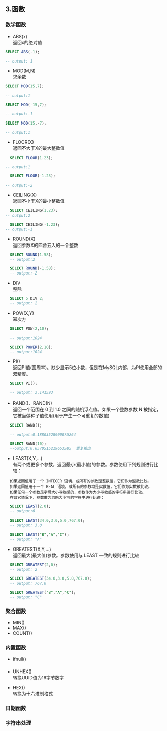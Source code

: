 ## 3.函数

### 数学函数
- ABS(x)  
  返回x的绝对值
```sql
SELECT ABS(-1);

-- outout: 1
```

- MOD(M,N)  
  求余数
  
```sql
SELECT MOD(15,7);

-- output:1
```

```sql
SELECT MOD(-15,7);

-- output:-1
```

```sql
SELECT MOD(15,-7);

-- output:1
```

- FLOOR(X)  
  返回不大于X的最大整数值
  
```sql
  SELECT FLOOR(1.23);

-- output:1
```

```sql
  SELECT FLOOR(-1.23);

-- output:-2
```

- CEILING(X)  
  返回不小于X的最小整数值 
  
```sql
  SELECT CEILING(1.23); 
-- output:2

  SELECT CEILING(-1.23); 
-- output:-1
```

- ROUND(X)  
  返回参数X的四舍五入的一个整数
```sql
  SELECT ROUND(1.58); 
  -- output:2

  SELECT ROUND(-1.58); 
  -- output:-2
```

- DIV  
  整除
```sql
  SELECT 5 DIV 2;
  -- output: 2
```

- POW(X,Y)  
  幂次方
```sql
  SELECT POW(2,10);

  -- output:1024

  SELECT POWER(2,10);
  -- output:1024
```

- PI()  
  返回PI值(圆周率)。缺少显示5位小数，但是在MySQL内部，为PI使用全部的双精度。
```sql
  SELECT PI();

  -- output: 3.141593
```

- RAND()、RAND(N)  
  返回一个范围在 0 到 1.0 之间的随机浮点值。如果一个整数参数 N 被指定，它被当做种子值使用(用于产生一个可重复的数值)
```sql
  SELECT RAND();

  -- output:0.18803528900075264

  SELECT RAND(10);
  --output:0.6570515219653505  重复输出
```

- LEAST(X,Y,...)  
  有两个或更多个参数，返回最小(最小值)的参数。参数使用下列规则进行比较：
```text
  如果返回值用于一个 INTEGER 语境，或所有的参数是整数值，它们作为整数比较。  
  如果返回值用于一个 REAL 语境，或所有的参数均是实数值，它们作为实数被比较。  
  如果任何一个参数是字母大小写敏感的，参数作为大小写敏感的字符串进行比较。  
  在其它情况下，参数做为忽略大小写的字符中进行比较：
```
```sql
  SELECT LEAST(2,0); 
  -- output:0
  
  SELECT LEAST(34.0,3.0,5.0,767.0);
  -- output: 3.0
  
  SELECT LEAST("B","A","C"); 
  -- output: "A"
```

- GREATEST(X,Y,...)  
  返回最大(最大值)参数。参数使用与 LEAST 一致的规则进行比较
```sql
  SELECT GREATEST(2,0); 
  -- output: 2 

  SELECT GREATEST(34.0,3.0,5.0,767.0);
  -- output: 767.0 

  SELECT GREATEST("B","A","C"); 
  -- output: "C"
```


### 聚合函数
- MIN()
- MAX()
- COUNT()

### 内置函数
- ifnull()

### 
- UNHEX()  
  转换UUID值为16字节数字
  
- HEX()  
  转换为十六进制格式

### 日期函数


### 字符串处理